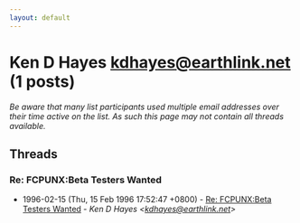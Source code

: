 ```yaml
---
layout: default
---
```


# Ken D Hayes <kdhayes@earthlink.net> (1 posts)

_Be aware that many list participants used multiple email addresses over their time active on the list. As such this page may not contain all threads available._

## Threads

### Re: FCPUNX:Beta Testers Wanted
+ 1996-02-15 (Thu, 15 Feb 1996 17:52:47 +0800) - [Re: FCPUNX:Beta Testers Wanted](/archive/1996/02/b8c66f68b3644874772564bff4cc29ebf8f2ad81b2ddad3ab57806132130fc9b) - _Ken D Hayes \<kdhayes@earthlink.net\>_

